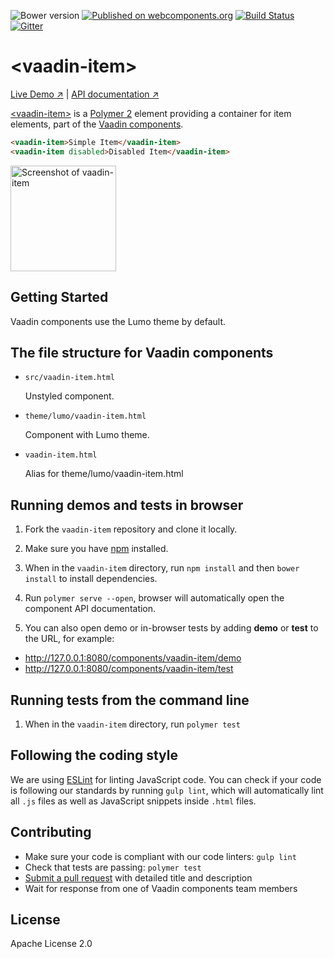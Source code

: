 ![Bower version](https://img.shields.io/bower/v/vaadin-item.svg)
[![Published on webcomponents.org](https://img.shields.io/badge/webcomponents.org-published-blue.svg)](https://www.webcomponents.org/element/vaadin/vaadin-item)
[![Build Status](https://travis-ci.org/vaadin/vaadin-item.svg?branch=master)](https://travis-ci.org/vaadin/vaadin-item)
[![Gitter](https://badges.gitter.im/Join%20Chat.svg)](https://gitter.im/vaadin/vaadin-core-elements?utm_source=badge&utm_medium=badge&utm_campaign=pr-badge)

# &lt;vaadin-item&gt;

[Live Demo ↗](https://vaadin.com/components/vaadin-item/html-examples)
|
[API documentation ↗](https://vaadin.com/components/vaadin-item/html-api)


[&lt;vaadin-item&gt;](https://vaadin.com/components/vaadin-item) is a [Polymer 2](http://polymer-project.org) element providing a container for item elements, part of the [Vaadin components](https://vaadin.com/components).

<!--
```
<custom-element-demo>
  <template>
    <script src="../webcomponentsjs/webcomponents-lite.js"></script>
    <link rel="import" href="vaadin-item.html">
    <next-code-block></next-code-block>
  </template>
</custom-element-demo>
```
-->
```html
<vaadin-item>Simple Item</vaadin-item>
<vaadin-item disabled>Disabled Item</vaadin-item>
```

[<img src="https://raw.githubusercontent.com/vaadin/vaadin-item/master/screenshot.png" width="169" alt="Screenshot of vaadin-item">](https://vaadin.com/components/vaadin-item)

## Getting Started

Vaadin components use the Lumo theme by default.

## The file structure for Vaadin components

- `src/vaadin-item.html`

  Unstyled component.

- `theme/lumo/vaadin-item.html`

  Component with Lumo theme.

- `vaadin-item.html`

  Alias for theme/lumo/vaadin-item.html

## Running demos and tests in browser

1. Fork the `vaadin-item` repository and clone it locally.

1. Make sure you have [npm](https://www.npmjs.com/) installed.

1. When in the `vaadin-item` directory, run `npm install` and then `bower install` to install dependencies.

1. Run `polymer serve --open`, browser will automatically open the component API documentation.

1. You can also open demo or in-browser tests by adding **demo** or **test** to the URL, for example:

  - http://127.0.0.1:8080/components/vaadin-item/demo
  - http://127.0.0.1:8080/components/vaadin-item/test


## Running tests from the command line

1. When in the `vaadin-item` directory, run `polymer test`


## Following the coding style

We are using [ESLint](http://eslint.org/) for linting JavaScript code. You can check if your code is following our standards by running `gulp lint`, which will automatically lint all `.js` files as well as JavaScript snippets inside `.html` files.


## Contributing

  - Make sure your code is compliant with our code linters: `gulp lint`
  - Check that tests are passing: `polymer test`
  - [Submit a pull request](https://www.digitalocean.com/community/tutorials/how-to-create-a-pull-request-on-github) with detailed title and description
  - Wait for response from one of Vaadin components team members


## License

Apache License 2.0
